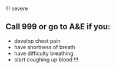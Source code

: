 !!! severe
  ## Call 999 or go to A&E if you: 
  - develop chest pain
  - have shortness of breath 
  - have difficulty breathing  
  - start coughing up blood
!!!